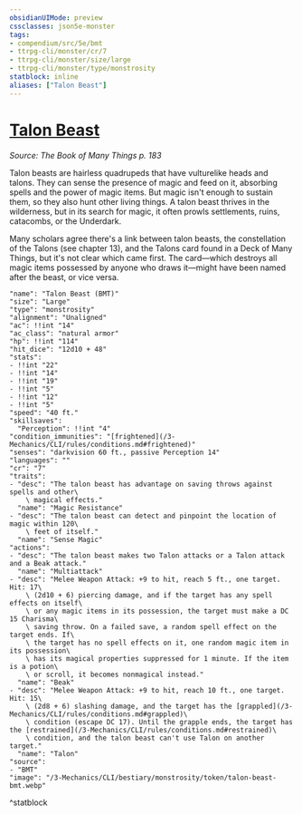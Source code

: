 ```yaml
---
obsidianUIMode: preview
cssclasses: json5e-monster
tags:
- compendium/src/5e/bmt
- ttrpg-cli/monster/cr/7
- ttrpg-cli/monster/size/large
- ttrpg-cli/monster/type/monstrosity
statblock: inline
aliases: ["Talon Beast"]
---
```

# [Talon Beast](3-Mechanics\CLI\bestiary\monstrosity/talon-beast-bmt.md)
*Source: The Book of Many Things p. 183*  

Talon beasts are hairless quadrupeds that have vulturelike heads and talons. They can sense the presence of magic and feed on it, absorbing spells and the power of magic items. But magic isn't enough to sustain them, so they also hunt other living things. A talon beast thrives in the wilderness, but in its search for magic, it often prowls settlements, ruins, catacombs, or the Underdark.

Many scholars agree there's a link between talon beasts, the constellation of the Talons (see chapter 13), and the Talons card found in a Deck of Many Things, but it's not clear which came first. The card—which destroys all magic items possessed by anyone who draws it—might have been named after the beast, or vice versa.

```statblock
"name": "Talon Beast (BMT)"
"size": "Large"
"type": "monstrosity"
"alignment": "Unaligned"
"ac": !!int "14"
"ac_class": "natural armor"
"hp": !!int "114"
"hit_dice": "12d10 + 48"
"stats":
- !!int "22"
- !!int "14"
- !!int "19"
- !!int "5"
- !!int "12"
- !!int "5"
"speed": "40 ft."
"skillsaves":
  "Perception": !!int "4"
"condition_immunities": "[frightened](/3-Mechanics/CLI/rules/conditions.md#frightened)"
"senses": "darkvision 60 ft., passive Perception 14"
"languages": ""
"cr": "7"
"traits":
- "desc": "The talon beast has advantage on saving throws against spells and other\
    \ magical effects."
  "name": "Magic Resistance"
- "desc": "The talon beast can detect and pinpoint the location of magic within 120\
    \ feet of itself."
  "name": "Sense Magic"
"actions":
- "desc": "The talon beast makes two Talon attacks or a Talon attack and a Beak attack."
  "name": "Multiattack"
- "desc": "Melee Weapon Attack: +9 to hit, reach 5 ft., one target. Hit: 17\
    \ (2d10 + 6) piercing damage, and if the target has any spell effects on itself\
    \ or any magic items in its possession, the target must make a DC 15 Charisma\
    \ saving throw. On a failed save, a random spell effect on the target ends. If\
    \ the target has no spell effects on it, one random magic item in its possession\
    \ has its magical properties suppressed for 1 minute. If the item is a potion\
    \ or scroll, it becomes nonmagical instead."
  "name": "Beak"
- "desc": "Melee Weapon Attack: +9 to hit, reach 10 ft., one target. Hit: 15\
    \ (2d8 + 6) slashing damage, and the target has the [grappled](/3-Mechanics/CLI/rules/conditions.md#grappled)\
    \ condition (escape DC 17). Until the grapple ends, the target has the [restrained](/3-Mechanics/CLI/rules/conditions.md#restrained)\
    \ condition, and the talon beast can't use Talon on another target."
  "name": "Talon"
"source":
- "BMT"
"image": "/3-Mechanics/CLI/bestiary/monstrosity/token/talon-beast-bmt.webp"
```
^statblock